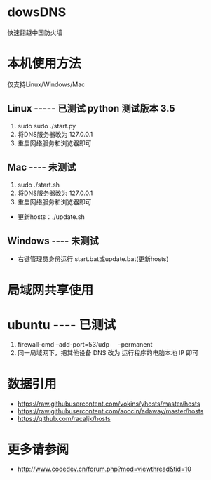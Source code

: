 
# dowsDNS

快速翻越中国防火墙

# 本机使用方法

仅支持Linux/Windows/Mac

## Linux ----- 已测试 python 测试版本 3.5
1. sudo sudo ./start.py
2. 将DNS服务器改为 127.0.0.1
3. 重启网络服务和浏览器即可

## Mac ---- 未测试
1. sudo ./start.sh 
2. 将DNS服务器改为 127.0.0.1
3. 重启网络服务和浏览器即可

* 更新hosts：./update.sh

## Windows ---- 未测试

* 右键管理员身份运行 start.bat或update.bat(更新hosts)


# 局域网共享使用

# ubuntu ---- 已测试
1. firewall-cmd –add-port=53/udp      –permanent
2. 同一局域网下，把其他设备 DNS 改为 运行程序的电脑本地 IP 即可

# 数据引用
* https://raw.githubusercontent.com/vokins/yhosts/master/hosts
* https://raw.githubusercontent.com/aoccin/adaway/master/hosts
* https://github.com/racaljk/hosts


# 更多请参阅

* http://www.codedev.cn/forum.php?mod=viewthread&tid=10
